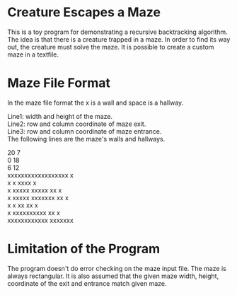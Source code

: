 # Creature Escapes a Maze

This is a toy program for demonstrating a recursive backtracking algorithm. The idea is that there is a creature trapped in a maze. In order to find its way out, the creature must solve the maze. It is possible to create a custom maze in a textfile.

# Maze File Format

In the maze file format the x is a wall and space is a hallway. 

Line1: width and height of the maze.</br>
Line2: row and column coordinate of maze exit.</br>
Line3: row and column coordinate of maze entrance.</br>
The following lines are the maze's walls and hallways.</br>

20 7</br>
0 18</br>
6 12</br>
xxxxxxxxxxxxxxxxxx x</br>
x     x       xxxx x</br>
x xxxxx xxxxx   xx x</br>
x xxxxx xxxxxxx xx x</br>
x x          xx xx x</br>
x xxxxxxxxxx xx    x</br>
xxxxxxxxxxxx xxxxxxx</br>

# Limitation of the Program

The program doesn't do error checking on the maze input file. The maze is always rectangular. It is also assumed that the given maze width, height, coordinate of the exit and entrance match given maze. 

